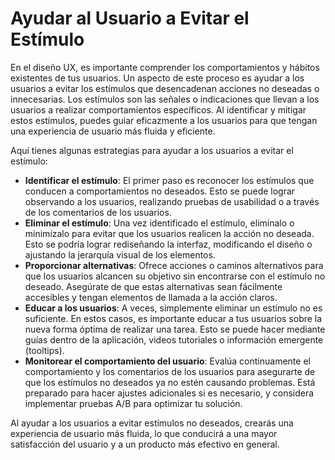 # Ayudar al Usuario a Evitar el Estímulo

En el diseño UX, es importante comprender los comportamientos y hábitos existentes de tus usuarios. Un aspecto de este proceso es ayudar a los usuarios a evitar los estímulos que desencadenan acciones no deseadas o innecesarias. Los estímulos son las señales o indicaciones que llevan a los usuarios a realizar comportamientos específicos. Al identificar y mitigar estos estímulos, puedes guiar eficazmente a los usuarios para que tengan una experiencia de usuario más fluida y eficiente.

Aquí tienes algunas estrategias para ayudar a los usuarios a evitar el estímulo:

- **Identificar el estímulo**: El primer paso es reconocer los estímulos que conducen a comportamientos no deseados. Esto se puede lograr observando a los usuarios, realizando pruebas de usabilidad o a través de los comentarios de los usuarios.
- **Eliminar el estímulo**: Una vez identificado el estímulo, elimínalo o minimízalo para evitar que los usuarios realicen la acción no deseada. Esto se podría lograr rediseñando la interfaz, modificando el diseño o ajustando la jerarquía visual de los elementos.
- **Proporcionar alternativas**: Ofrece acciones o caminos alternativos para que los usuarios alcancen su objetivo sin encontrarse con el estímulo no deseado. Asegúrate de que estas alternativas sean fácilmente accesibles y tengan elementos de llamada a la acción claros.
- **Educar a los usuarios**: A veces, simplemente eliminar un estímulo no es suficiente. En estos casos, es importante educar a tus usuarios sobre la nueva forma óptima de realizar una tarea. Esto se puede hacer mediante guías dentro de la aplicación, videos tutoriales o información emergente (tooltips).
- **Monitorear el comportamiento del usuario**: Evalúa continuamente el comportamiento y los comentarios de los usuarios para asegurarte de que los estímulos no deseados ya no estén causando problemas. Está preparado para hacer ajustes adicionales si es necesario, y considera implementar pruebas A/B para optimizar tu solución.

Al ayudar a los usuarios a evitar estímulos no deseados, crearás una experiencia de usuario más fluida, lo que conducirá a una mayor satisfacción del usuario y a un producto más efectivo en general.
